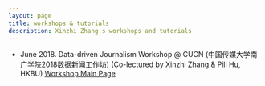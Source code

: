 ```yaml
---
layout: page
title: workshops & tutorials
description: Xinzhi Zhang's workshops and tutorials
---
```


- June 2018. Data-driven Journalism Workshop @ CUCN (中国传媒大学南广学院2018数据新闻工作坊) (Co-lectured by Xinzhi Zhang & Pili Hu, HKBU) [Workshop Main Page](https://github.com/xzzhang2/201806_cucnddj)  
